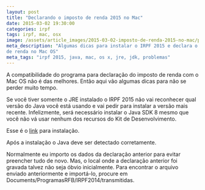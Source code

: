 ```yaml
---
layout: post
title: "Declarando o imposto de renda 2015 no Mac"
date: 2015-03-02 19:30:00
categories: irpf
tags: irpf, mac, osx
image: /assets/article_images/2015-03-02-imposto-de-renda-2015-no-mac/pinguins.jpg
meta_description: "Algumas dicas para instalar o IRPF 2015 e declara o imposto
de renda no Mac OS"
meta_tags: "irpf 2015, java, mac, os x, jre, jdk, problemas"
---
```

A compatibilidade do programa para declaração do imposto de renda com o Mac OS
não é das melhores. Então aqui vão algumas dicas para não se perder muito
tempo.

Se você tiver somente o JRE instalado o IRPF 2015 não vai reconhecer qual versão
do Java você está usando e vai pedir para instalar a versão mais recente. Infelizmente,
será necessário instalar o Java SDK 8 mesmo que você não vá usar nenhum dos recursos do
Kit de Desenvolvimento.

Esse é o <a href="http://www.oracle.com/technetwork/java/javase/downloads/jdk8-downloads-2133151.html" target="_blank">link</a> para instalação.

Após a instalação o Java deve ser detectado corretamente.

Normalmente eu importo os dados da declaração anterior para evitar preencher
tudo de novo. Mas, o local onde a declaração anterior foi gravada talvez não seja óbvio
inicialmente. Para encontrar o arquivo enviado anteriormente e importá-lo, procure em
Documents/ProgramasRFB/IRPF2014/transmitidas.
